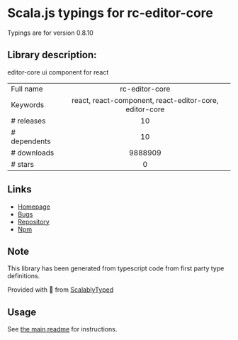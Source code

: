 
# Scala.js typings for rc-editor-core

Typings are for version 0.8.10

## Library description:
editor-core ui component for react

|                    |                 |
| ------------------ | :-------------: |
| Full name          | rc-editor-core |
| Keywords           | react, react-component, react-editor-core, editor-core |
| # releases         | 10 |
| # dependents       | 10 |
| # downloads        | 9888909 |
| # stars            | 0 |

## Links
- [Homepage](https://github.com/react-component/editor-core)
- [Bugs](https://github.com/react-component/editor-core/issues)
- [Repository](https://github.com/react-component/editor-core)
- [Npm](https://www.npmjs.com/package/rc-editor-core)
    


## Note
This library has been generated from typescript code from first party type definitions.

Provided with :purple_heart: from [ScalablyTyped](https://github.com/oyvindberg/ScalablyTyped)

## Usage
See [the main readme](../../readme.md) for instructions.


